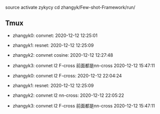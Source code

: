 source activate zykycy
cd zhangyk/Few-shot-Framework/run/

## Tmux

+ zhangyk0: convnet: 2020-12-12 12:25:01
+ zhangyk1: resnet: 2020-12-12 12:25:09
+ zhangyk2: convnet cosine: 2020-12-12 12:27:48
+ zhangyk3: convnet l2 F-cross 前面都是nn-cross 2020-12-12 15:47:11

+ zhangyk0: convnet l2 F-cross: 2020-12-12 22:04:24
+ zhangyk1: resnet: 2020-12-12 12:25:09
+ zhangyk2: convnet l2 nn-cross: 2020-12-12 22:05:22
+ zhangyk3: convnet l2 F-cross 前面都是nn-cross 2020-12-12 15:47:11

